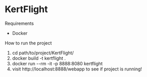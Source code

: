 # KertFlight

Requirements
- Docker

How to run the project
  1. cd path/to/project/KertFlight/
  2. docker build -t kertflight .
  3. docker run --rm -it -p 8888:8080 kertflight
  4. visit http://localhost:8888/webapp to see if project is running!